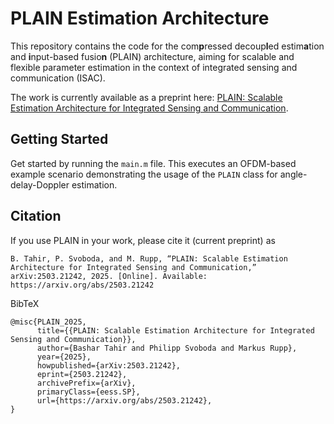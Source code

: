 # PLAIN Estimation Architecture

This repository contains the code for the com**p**ressed decoup**l**ed estim**a**tion and **i**nput-based fusio**n** (PLAIN) architecture, aiming for scalable and flexible parameter estimation in the context of integrated sensing and communication (ISAC). 

The work is currently available as a preprint here: [PLAIN: Scalable Estimation Architecture for Integrated Sensing and Communication](https://arxiv.org/abs/2503.21242).

## Getting Started
Get started by running the ```main.m``` file. This executes an OFDM-based example scenario demonstrating the usage of the ```PLAIN``` class for angle-delay-Doppler estimation.

## Citation
If you use PLAIN in your work, please cite it (current preprint) as
```
B. Tahir, P. Svoboda, and M. Rupp, “PLAIN: Scalable Estimation Architecture for Integrated Sensing and Communication,” arXiv:2503.21242, 2025. [Online]. Available: https://arxiv.org/abs/2503.21242
```
BibTeX
```
@misc{PLAIN_2025,
      title={{PLAIN: Scalable Estimation Architecture for Integrated Sensing and Communication}}, 
      author={Bashar Tahir and Philipp Svoboda and Markus Rupp},
      year={2025},
      howpublished={arXiv:2503.21242},
      eprint={2503.21242},
      archivePrefix={arXiv},
      primaryClass={eess.SP},
      url={https://arxiv.org/abs/2503.21242}, 
}
```
